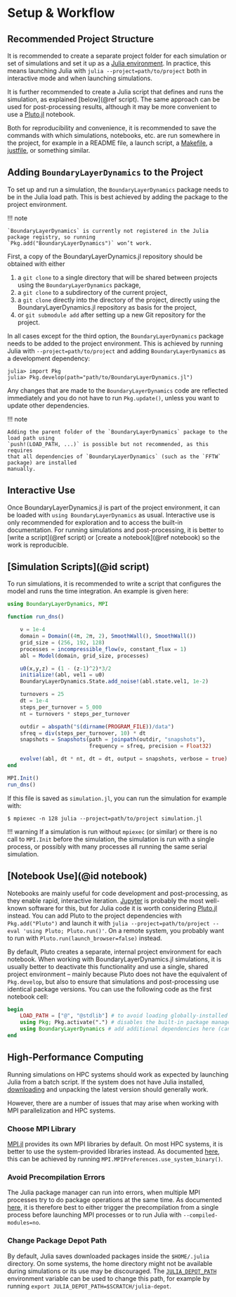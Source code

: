 # Setup & Workflow

## Recommended Project Structure

It is recommended to create a separate project folder for each simulation or set of simulations and set it up as a [Julia environment](https://pkgdocs.julialang.org/v1/environments/).
In practice, this means launching Julia with `julia --project=path/to/project` both in interactive mode and when launching simulations.

It is further recommended to create a Julia script that defines and runs the simulation, as explained [below](@ref script).
The same approach can be used for post-processing results, although it may be more convenient to use a [Pluto.jl](https://github.com/fonsp/Pluto.jl) notebook.

Both for reproducibility and convenience, it is recommended to save the commands with which simulations, notebooks, etc. are run somewhere in the project, for example in a README file, a launch script, a [Makefile](https://www.gnu.org/software/make/), a [justfile](https://just.systems/), or something similar.


## Adding `BoundaryLayerDynamics` to the Project

To set up and run a simulation, the `BoundaryLayerDynamics` package needs to be in the Julia load path.
This is best achieved by adding the package to the project environment.

!!! note

    `BoundaryLayerDynamics` is currently not registered in the Julia package registry, so running
    `Pkg.add("BoundaryLayerDynamics")` won’t work.

First, a copy of the BoundaryLayerDynamics.jl repository should be obtained with either

1. a `git clone` to a single directory that will be shared between projects using the `BoundaryLayerDynamics` package,
1. a `git clone` to a subdirectory of the current project,
1. a `git clone` directly into the directory of the project, directly using the BoundaryLayerDynamics.jl repository as basis for the project,
1. or `git submodule add` after setting up a new Git repository for the project.

In all cases except for the third option, the `BoundaryLayerDynamics` package needs to be added to the project environment.
This is achieved by running Julia with `--project=path/to/project` and adding `BoundaryLayerDynamics` as a development dependency:

```juliarepl
julia> import Pkg
julia> Pkg.develop(path="path/to/BoundaryLayerDynamics.jl")
```

Any changes that are made to the `BoundaryLayerDynamics` code are reflected immediately and you do not have to run `Pkg.update()`, unless you want to update other dependencies.

!!! note

    Adding the parent folder of the `BoundaryLayerDynamics` package to the load path using
    `push!(LOAD_PATH, ...)` is possible but not recommended, as this requires
    that all dependencies of `BoundaryLayerDynamics` (such as the `FFTW` package) are installed
    manually.


## Interactive Use

Once BoundaryLayerDynamics.jl is part of the project environment, it can be loaded with `using BoundaryLayerDynamics` as usual.
Interactive use is only recommended for exploration and to access the built-in documentation.
For running simulations and post-processing, it is better to [write a script](@ref script) or [create a notebook](@ref notebook) so the work is reproducible.


## [Simulation Scripts](@id script)

To run simulations, it is recommended to write a script that configures the model and runs the time integration.
An example is given here:

```julia
using BoundaryLayerDynamics, MPI

function run_dns()

    ν = 1e-4
    domain = Domain((4π, 2π, 2), SmoothWall(), SmoothWall())
    grid_size = (256, 192, 128)
    processes = incompressible_flow(ν, constant_flux = 1)
    abl = Model(domain, grid_size, processes)

    u0(x,y,z) = (1 - (z-1)^2)*3/2
    initialize!(abl, vel1 = u0)
    BoundaryLayerDynamics.State.add_noise!(abl.state.vel1, 1e-2)

    turnovers = 25
    dt = 1e-4
    steps_per_turnover = 5_000
    nt = turnovers * steps_per_turnover

    outdir = abspath("$(dirname(PROGRAM_FILE))/data")
    sfreq = div(steps_per_turnover, 10) * dt
    snapshots = Snapshots(path = joinpath(outdir, "snapshots"),
                          frequency = sfreq, precision = Float32)

    evolve!(abl, dt * nt, dt = dt, output = snapshots, verbose = true)
end

MPI.Init()
run_dns()
```

If this file is saved as `simulation.jl`, you can run the simulation for example with:

```shell
$ mpiexec -n 128 julia --project=path/to/project simulation.jl
```

!!! warning
    If a simulation is run without `mpiexec` (or similar) or there is no call to `MPI.Init` before the simulation, the simulation is run with a single process, or possibly with many processes all running the same serial simulation.

## [Notebook Use](@id notebook)

Notebooks are mainly useful for code development and post-processing, as they enable rapid, interactive iteration.
[Jupyter](https://jupyter.org/) is probably the most well-known software for this, but for Julia code it is worth considering [Pluto.jl](https://github.com/fonsp/Pluto.jl) instead.
You can add Pluto to the project dependencies with `Pkg.add("Pluto")` and launch it with `julia --project=path/to/project --eval 'using Pluto; Pluto.run()'`.
On a remote system, you probably want to run with `Pluto.run(launch_browser=false)` instead.

By default, Pluto creates a separate, internal project environment for each notebook.
When working with BoundaryLayerDynamics.jl simulations, it is usually better to deactivate this functionality and use a single, shared project environment – mainly because Pluto does not have the equivalent of `Pkg.develop`, but also to ensure that simulations and post-processing use identical package versions.
You can use the following code as the first notebook cell:

```julia
begin
    LOAD_PATH = ["@", "@stdlib"] # to avoid loading globally-installed packages
    using Pkg; Pkg.activate(".") # disables the built-in package management
    using BoundaryLayerDynamics # add additional dependencies here (can also use `import`)
end
```


## High-Performance Computing

Running simulations on HPC systems should work as expected by launching Julia from a batch script.
If the system does not have Julia installed, [downloading](https://julialang.org/downloads/) and unpacking the latest version should generally work.

However, there are a number of issues that may arise when working with MPI parallelization and HPC systems.

### Choose MPI Library

[MPI.jl](https://github.com/JuliaParallel/MPI.jl) provides its own MPI libraries by default.
On most HPC systems, it is better to use the system-provided libraries instead.
As documented [here](https://juliaparallel.org/MPI.jl/stable/configuration/#Using-a-system-provided-MPI-backend), this can be achieved by running `MPI.MPIPreferences.use_system_binary()`.

### Avoid Precompilation Errors

The Julia package manager can run into errors, when multiple MPI processes try to do package operations at the same time.
As documented [here](https://juliaparallel.org/MPI.jl/stable/knownissues/#Julia-module-precompilation), it is therefore best to either trigger the precompilation from a single process before launching MPI processes or to run Julia with `--compiled-modules=no`.

### Change Package Depot Path

By default, Julia saves downloaded packages inside the `$HOME/.julia` directory.
On some systems, the home directory might not be available during simulations or its use may be discouraged.
The [`JULIA_DEPOT_PATH`](https://docs.julialang.org/en/v1/manual/environment-variables/#JULIA_DEPOT_PATH) environment variable can be used to change this path, for example by running `export JULIA_DEPOT_PATH=$SCRATCH/julia-depot`.
